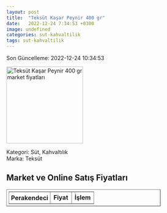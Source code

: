 ```yaml
---
layout: post
title:  "Teksüt Kaşar Peynir 400 gr"
date:   2022-12-24 7:34:53 +0300
image: undefined
categories: sut-kahvaltilik
tags: sut-kahvaltilik
---
```


Son Güncelleme: 2022-12-24 10:34:53

<img src="undefined" width="200" alt="Teksüt Kaşar Peynir 400 gr market fiyatları" />

Kategori: Süt, Kahvaltılık
<br />
Marka: Teksüt

<h2>Market ve Online Satış Fiyatları</h2>

<table border="1" style="padding: 5px;width:80%;">
  <tr>
    <td style="padding: 5px;"><strong>Perakendeci</strong></td>
    <td><strong>Fiyat</strong></td>
    <td><strong>İşlem</strong></td>
  </tr>
  
</table>

